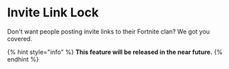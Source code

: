 # Invite Link Lock

Don't want people posting invite links to their Fortnite clan? We got you covered.

{% hint style="info" %}
**This feature will be released in the near future.**
{% endhint %}

